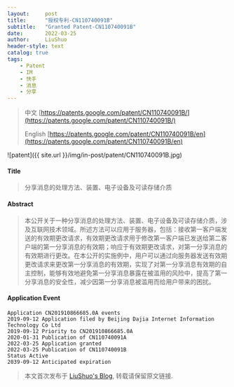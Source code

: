 ```yaml
---
layout:     post
title:      "授权专利-CN110740091B"
subtitle:   "Granted Patent-CN110740091B"
date:       2022-03-25
author:     LiuShuo
header-style: text
catalog: true
tags:
    - Patent
    - IM
    - 快手
    - 消息
    - 分享
---
```

> 中文 [https://patents.google.com/patent/CN110740091B/](https://patents.google.com/patent/CN110740091B/)
>
> English [https://patents.google.com/patent/CN110740091B/en](https://patents.google.com/patent/CN110740091B/en)

![patent]({{ site.url }}/img/in-post/patent/CN110740091B.jpg)
#### Title
> 分享消息的处理方法、装置、电子设备及可读存储介质









#### Abstract
> 本公开关于一种分享消息的处理方法、装置、电子设备及可读存储介质，涉及互联网技术领域。所述方法可以应用于服务器，包括：接收第一客户端发送的有效期更改请求，有效期更改请求用于修改第一客户端已发送给第二客户端的第一分享消息的有效期；响应于有效期更改请求，对第一分享消息的有效期进行更改。在本公开的实施例中，用户可以通过向服务器发送有效期更改请求来更改第一分享消息的有效期，实现了对第一分享消息有效期的自主控制，能够有效地避免第一分享消息暴露在被滥用的风险中，提高了第一分享消息的安全性，减少因第一分享消息被滥用而给用户带来的困扰。









#### Application Event
```
Application CN201910866685.0A events 
2019-09-12 Application filed by Beijing Dajia Internet Information Technology Co Ltd
2019-09-12 Priority to CN201910866685.0A
2020-01-31 Publication of CN110740091A
2022-03-25 Application granted
2022-03-25 Publication of CN110740091B
Status Active
2039-09-12 Anticipated expiration
```
> 本文首次发布于 [LiuShuo's Blog](https://liushuo.me), 
转载请保留原文链接.
